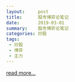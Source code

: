 ```yaml
---
layout:     post
title:      股市博弈论笔记
date:       2019-03-01
summary:    股市博弈论笔记
categories: 炒股
tags:
 - 炒股
 - 博弈
 - 主力
---
```


<a target="_blank" href="https://github.com/3xp10it/books/blob/master/%E8%82%A1%E5%B8%82%E5%8D%9A%E5%BC%88%E8%AE%BA.pdf">read more...</a>
